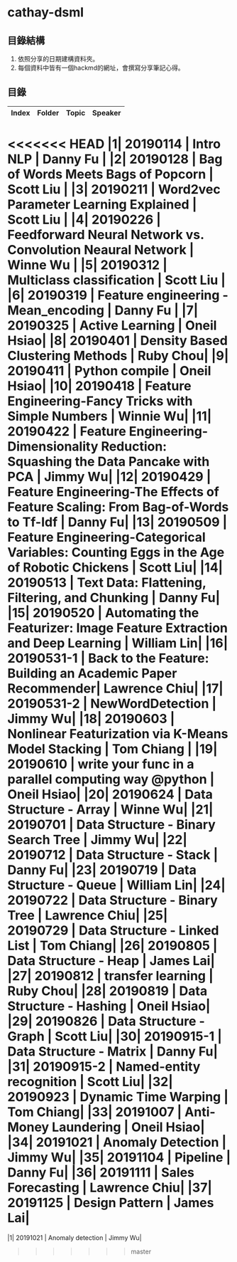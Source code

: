 # cathay-dsml
## 目錄結構
1. 依照分享的日期建構資料夾。
2. 每個資料中皆有一個hackmd的網址，會撰寫分享筆記心得。
## 目錄
| **Index** | **Folder** | **Topic** | **Speaker** |
|-----|------|-----|-----|
<<<<<<< HEAD
|1| 20190114 | Intro NLP | Danny Fu |
|2| 20190128 | Bag of Words Meets Bags of Popcorn | Scott Liu |
|3| 20190211 | Word2vec Parameter Learning Explained | Scott Liu |
|4| 20190226 | Feedforward Neural Network vs. Convolution Neaural Network | Winne Wu |
|5| 20190312 | Multiclass classification | Scott Liu |
|6| 20190319 | Feature engineering - Mean_encoding | Danny Fu |
|7| 20190325 | Active Learning | Oneil Hsiao|
|8| 20190401 | Density Based Clustering Methods | Ruby Chou|
|9| 20190411 | Python compile | Oneil Hsiao|
|10| 20190418 | Feature Engineering-Fancy Tricks with Simple Numbers | Winnie Wu|
|11| 20190422 | Feature Engineering-Dimensionality Reduction: Squashing the Data Pancake with PCA | Jimmy Wu|
|12| 20190429 | Feature Engineering-The Effects of Feature Scaling: From Bag-of-Words to Tf-Idf | Danny Fu|
|13| 20190509 | Feature Engineering-Categorical Variables: Counting Eggs in the Age of Robotic Chickens | Scott Liu|
|14| 20190513 | Text Data: Flattening, Filtering, and Chunking | Danny Fu|
|15| 20190520 | Automating the Featurizer: Image Feature Extraction and Deep Learning | William Lin|
|16| 20190531-1 | Back to the Feature: Building an Academic Paper Recommender| Lawrence Chiu|
|17| 20190531-2 | NewWordDetection | Jimmy Wu|
|18| 20190603 | Nonlinear Featurization via K-Means Model Stacking | Tom Chiang |
|19| 20190610 | write your func in a parallel computing way @python | Oneil Hsiao|
|20| 20190624 | Data Structure - Array | Winne Wu|
|21| 20190701 | Data Structure - Binary Search Tree | Jimmy Wu|
|22| 20190712 | Data Structure - Stack | Danny Fu|
|23| 20190719 | Data Structure - Queue | William Lin|
|24| 20190722 | Data Structure - Binary Tree | Lawrence Chiu|
|25| 20190729 | Data Structure - Linked List | Tom Chiang|
|26| 20190805 | Data Structure - Heap | James Lai|
|27| 20190812 | transfer learning | Ruby Chou|
|28| 20190819 | Data Structure - Hashing | Oneil Hsiao|
|29| 20190826 | Data Structure - Graph | Scott Liu|
|30| 20190915-1 | Data Structure - Matrix | Danny Fu|
|31| 20190915-2 | Named-entity recognition | Scott Liu|
|32| 20190923 | Dynamic Time Warping | Tom Chiang|
|33| 20191007 | Anti-Money Laundering | Oneil Hsiao|
|34| 20191021 | Anomaly Detection | Jimmy Wu|
|35| 20191104 | Pipeline | Danny Fu|
|36| 20191111 | Sales Forecasting | Lawrence Chiu|
|37| 20191125 | Design Pattern | James Lai|
=======
|1| 20191021 | Anomaly detection | Jimmy Wu|
>>>>>>> master
